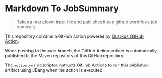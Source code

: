 
# Markdown To JobSummary

> Takes a markdown input file and publishes it to a github workflows job summary

This repository contains a GitHub Action powered by [Quarkus GitHub Action](https://github.com/quarkiverse/quarkus-github-action).

When pushing to the `main` branch, the GitHub Action artifact is automatically published to the Maven repository of this GitHub repository.

The `action.yml` descriptor instructs GitHub Actions to run this published artifact using JBang when the action is executed.

